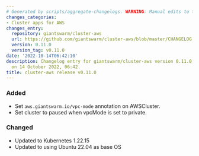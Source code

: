 ```yaml
---
# Generated by scripts/aggregate-changelogs. WARNING: Manual edits to this files will be overwritten.
changes_categories:
- Cluster apps for AWS
changes_entry:
  repository: giantswarm/cluster-aws
  url: https://github.com/giantswarm/cluster-aws/blob/master/CHANGELOG.md#0110---2022-10-14
  version: 0.11.0
  version_tag: v0.11.0
date: '2022-10-14T06:42:10'
description: Changelog entry for giantswarm/cluster-aws version 0.11.0, published
  on 14 October 2022, 06:42.
title: cluster-aws release v0.11.0
---
```


### Added
- Set `aws.giantswarm.io/vpc-mode` annotation on AWSCluster.
- Set cluster to paused when vpcMode is set to private.
### Changed
- Updated to Kubernetes 1.22.15
- Updated to using Ubuntu 22.04 as base OS
